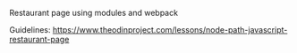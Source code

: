 Restaurant page using modules and webpack

Guidelines: https://www.theodinproject.com/lessons/node-path-javascript-restaurant-page